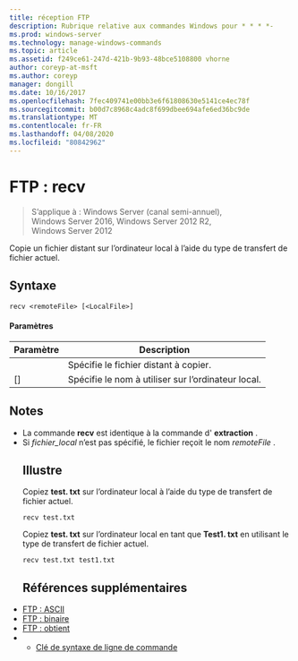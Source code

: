 ```yaml
---
title: réception FTP
description: Rubrique relative aux commandes Windows pour * * * *-
ms.prod: windows-server
ms.technology: manage-windows-commands
ms.topic: article
ms.assetid: f249ce61-247d-421b-9b93-48bce5108800 vhorne
author: coreyp-at-msft
ms.author: coreyp
manager: dongill
ms.date: 10/16/2017
ms.openlocfilehash: 7fec409741e00bb3e6f61808630e5141ce4ec78f
ms.sourcegitcommit: b00d7c8968c4adc8f699dbee694afe6ed36bc9de
ms.translationtype: MT
ms.contentlocale: fr-FR
ms.lasthandoff: 04/08/2020
ms.locfileid: "80842962"
---
```

# <a name="ftp-recv"></a>FTP : recv

>S’applique à : Windows Server (canal semi-annuel), Windows Server 2016, Windows Server 2012 R2, Windows Server 2012

Copie un fichier distant sur l’ordinateur local à l’aide du type de transfert de fichier actuel.   
## <a name="syntax"></a>Syntaxe  
```  
recv <remoteFile> [<LocalFile>]  
```  
#### <a name="parameters"></a>Paramètres  

|   Paramètre   |                   Description                    |
|---------------|--------------------------------------------------|
| <remoteFile>  |        Spécifie le fichier distant à copier.        |
| [<LocalFile>] | Spécifie le nom à utiliser sur l’ordinateur local. |

## <a name="remarks"></a>Notes  
- La commande **recv** est identique à la commande d' **extraction** .  
- Si *fichier_local* n’est pas spécifié, le fichier reçoit le nom *remoteFile* .  
  ## <a name="examples"></a><a name=BKMK_Examples></a>Illustre  
  Copiez **test. txt** sur l’ordinateur local à l’aide du type de transfert de fichier actuel.  
  ```  
  recv test.txt  
  ```  
  Copiez **test. txt** sur l’ordinateur local en tant que **Test1. txt** en utilisant le type de transfert de fichier actuel.  
  ```  
  recv test.txt test1.txt  
  ```  
  ## <a name="additional-references"></a>Références supplémentaires  
- [FTP : ASCII](ftp-ascii.md)  
- [FTP : binaire](ftp-binary.md)  
- [FTP : obtient](ftp-get.md)  
- - [Clé de syntaxe de ligne de commande](command-line-syntax-key.md)  
